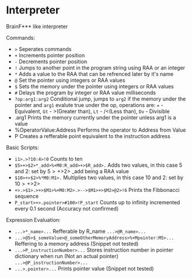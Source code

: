 # Interpreter
BrainF*** like interpreter

Commands:
- ```>``` Seperates commands
- ```+``` Increments pointer position
- ```-``` Decrements pointer position
- ```!``` Jumps to another point in the program string using RAA or an integer
- ```*``` Adds a value to the RAA that can be refrenced later by it's name
- ```@``` Set the pointer using integers or RAA values
- ```$``` Sets the memory under the pointer using integers or RAA values
- ```#``` Delays the program by integer or RAA value milliseconds
- ```?op:arg1:arg2``` Conditional jump, jumps to ```arg2``` if the memory under the pointer and ```arg1``` evalute true under the op, operations are: ```=``` - Equivalent, ```Gt``` - >(Greater than), ```Lt``` - /<(Less than), ```Dv``` - Divisible
- .arg1 Prints the memory currently under the pointer unless arg1 is a value
- %OperatorValue:Address Performs the operator to Address from Value
- P Creates a refferable point equivalent to the instruction address

Basic Scripts:
- ```i1>.>?10:4>!0``` Counts to ten
- ```$5>+>$2>*_add>%+M0:R_add>+>$R_add>.``` Adds two values, in this case 5 and 2: set by $5>+>$2> _add being a RAA value
- ```$10>+>$2>%*M0:M1>.``` Multiplies two values, in this case 10 and 2: set by $10>+>$2>
- ```+>.>$1>.>+>$M1>%+M0:M2>.>-->$M1>+>$M2>@2>!6``` Prints the Fibbonacci sequence
- ```P_start>+>.pointer>#100>!P_start``` Counts up to infinity incremented every 0.1 second (Accuracy not confirmed)

Expression Evaluation:
- ```...>*_name>...``` Refferable by R_name ```...>@R_name>...```
- ```...>@5>$_someValue>@_someOtherMemoryAddress>%+Mpointer:M5>...``` Reffering to a memory address (Snippet not tested)
- ```...>P_instructionNumber>...``` Stores instruction number in pointer dictionary when run (Not an actual pointer) ```...>@P_instructionNumber>...```
- ```...>.pointer>...``` Prints pointer value (Snippet not tested)
